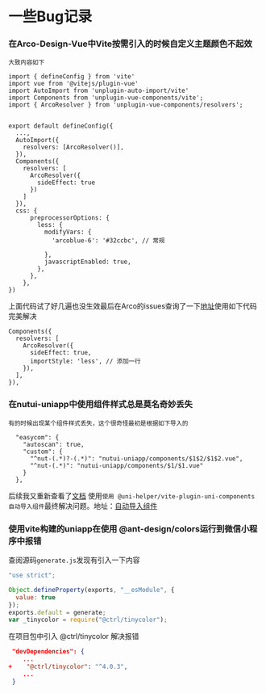 # 一些Bug记录

### 在Arco-Design-Vue中Vite按需引入的时候自定义主题颜色不起效
`
大致内容如下
`
```
import { defineConfig } from 'vite'
import vue from '@vitejs/plugin-vue'
import AutoImport from 'unplugin-auto-import/vite'
import Components from 'unplugin-vue-components/vite';
import { ArcoResolver } from 'unplugin-vue-components/resolvers';


export default defineConfig({
  ...,
  AutoImport({
    resolvers: [ArcoResolver()],
  }),
  Components({
    resolvers: [
      ArcoResolver({
        sideEffect: true
      })
    ]
  }),
  css: {
      preprocessorOptions: {
        less: {
          modifyVars: {
            'arcoblue-6': '#32ccbc', // 常规
            
          },
          javascriptEnabled: true,
        },
      },
    },
})
```
上面代码试了好几遍也没生效最后在Arco的issues查询了一下[地址](https://github.com/arco-design/arco-design-vue/issues/1503)使用如下代码完美解决

```
Components({
  resolvers: [
    ArcoResolver({
      sideEffect: true,
      importStyle: 'less', // 添加一行
    }),
  ],
}),
```

### 在nutui-uniapp中使用组件样式总是莫名奇妙丢失
`
有的时候出现某个组件样式丢失，这个很奇怪最初是根据如下导入的
`
```
  "easycom": {
    "autoscan": true,
    "custom": {
      "^nut-(.*)?-(.*)": "nutui-uniapp/components/$1$2/$1$2.vue",
      "^nut-(.*)": "nutui-uniapp/components/$1/$1.vue"
    }
  },

```
后续我又重新查看了[文档](https://nutui-uniapp.netlify.app/guide/quick-start.html#%E7%BB%84%E4%BB%B6-ts-%E7%B1%BB%E5%9E%8B%E6%94%AF%E6%8C%81)
使用`使用 @uni-helper/vite-plugin-uni-components 自动导入组件`最终解决问题。地址：[自动导入组件](https://nutui-uniapp.netlify.app/guide/quick-start.html#%E7%BB%84%E4%BB%B6-ts-%E7%B1%BB%E5%9E%8B%E6%94%AF%E6%8C%81)


### 使用vite构建的uniapp在使用 @ant-design/colors运行到微信小程序中报错
 查阅源码`generate.js`发现有引入一下内容
``` javascript
"use strict";

Object.defineProperty(exports, "__esModule", {
  value: true
});
exports.default = generate;
var _tinycolor = require("@ctrl/tinycolor");
```
在项目包中引入 @ctrl/tinycolor 解决报错
``` json
 "devDependencies": {
    ...
+    "@ctrl/tinycolor": "^4.0.3",
    ...
 }
```
